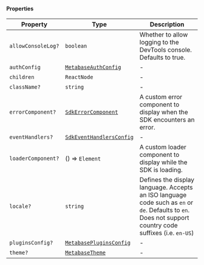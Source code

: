 #### Properties

| Property                                        | Type                                                                            | Description                                                                                                                                              |
| ----------------------------------------------- | ------------------------------------------------------------------------------- | -------------------------------------------------------------------------------------------------------------------------------------------------------- |
| <a id="allowconsolelog"></a> `allowConsoleLog?` | `boolean`                                                                       | Whether to allow logging to the DevTools console. Defaults to true.                                                                                      |
| <a id="authconfig"></a> `authConfig`            | [`MetabaseAuthConfig`](./generated/html/MetabaseAuthConfig.md)                  | -                                                                                                                                                        |
| <a id="children"></a> `children`                | `ReactNode`                                                                     | -                                                                                                                                                        |
| <a id="classname"></a> `className?`             | `string`                                                                        | -                                                                                                                                                        |
| <a id="errorcomponent"></a> `errorComponent?`   | [`SdkErrorComponent`](./generated/html/internal/SdkErrorComponent.md)           | A custom error component to display when the SDK encounters an error.                                                                                    |
| <a id="eventhandlers"></a> `eventHandlers?`     | [`SdkEventHandlersConfig`](./generated/html/internal/SdkEventHandlersConfig.md) | -                                                                                                                                                        |
| <a id="loadercomponent"></a> `loaderComponent?` | () => `Element`                                                                 | A custom loader component to display while the SDK is loading.                                                                                           |
| <a id="locale"></a> `locale?`                   | `string`                                                                        | Defines the display language. Accepts an ISO language code such as `en` or `de`. Defaults to `en`. Does not support country code suffixes (i.e. `en-US`) |
| <a id="pluginsconfig"></a> `pluginsConfig?`     | [`MetabasePluginsConfig`](./generated/html/MetabasePluginsConfig.md)            | -                                                                                                                                                        |
| <a id="theme"></a> `theme?`                     | [`MetabaseTheme`](./generated/html/MetabaseTheme.md)                            | -                                                                                                                                                        |
